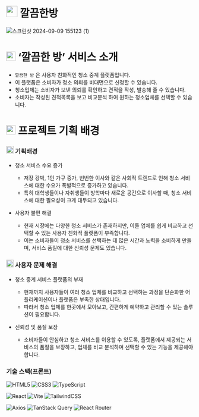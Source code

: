 # <img src="https://www.clean-room.co.kr/assets/icon-Utf2YN7S.png" width="30" height="30"> 깔끔한방
![스크린샷 2024-09-09 155123 (1)](https://github.com/user-attachments/assets/f8f3d809-e4b7-4ae5-a3ba-506c1d1598f5)


# <img src="https://www.clean-room.co.kr/assets/icon-Utf2YN7S.png" width="25" height="25"> ‘깔끔한 방’ 서비스 소개
- `깔끔한 방` 은 사용자 친화적인 청소 중계 플랫폼입니다.
- 이 플랫폼은 소비자가 청소 의뢰를 비대면으로 신청할 수 있습니다.
- 청소업체는 소비자가 보낸 의뢰를 확인하고 견적을 작성, 발송해 줄 수 있습니다.
- 소비자는 작성된 견적목록을 보고 비교분석 하여 원하는 청소업체를 선택할 수 있습니다.



# <img src="https://www.clean-room.co.kr/assets/icon-Utf2YN7S.png" width="25" height="25">  프로젝트 기획 배경
### <img src="https://www.clean-room.co.kr/assets/icon-Utf2YN7S.png" width="20" height="20"> 기획배경
- 청소 서비스 수요 증가
  - 저장 강박, 1인 가구 증가, 빈번한 이사와 같은 사회적 트렌드로 인해 청소 서비스에 대한 수요가 폭발적으로 증가하고 있습니다.
  - 특히 대학생들이나 자취생들이 방학마다 새로운 공간으로 이사할 때, 청소 서비스에 대한 필요성이 크게 대두되고 있습니다.

- 사용자 불편 해결
  - 현재 시장에는 다양한 청소 서비스가 존재하지만, 이들 업체를 쉽게 비교하고 선택할 수 있는 사용자 친화적 플랫폼이 부족합니다.
  - 이는 소비자들이 청소 서비스를 선택하는 데 많은 시간과 노력을 소비하게 만들며, 서비스 품질에 대한 신뢰성 문제도 있습니다.



### <img src="https://www.clean-room.co.kr/assets/icon-Utf2YN7S.png" width="20" height="20"> 사용자 문제 해결
- 청소 중계 서비스 플랫폼의 부재
  - 현재까지 사용자들이 여러 청소 업체를 비교하고 선택하는 과정을 단순화한 어플리케이션이나 플랫폼은 부족한 상태입니다.
  - 따라서 청소 업체를 한곳에서 모아보고, 간편하게 예약하고 관리할 수 있는 솔루션이 필요합니다.

- 신뢰성 및 품질 보장
  - 소비자들이 안심하고 청소 서비스를 이용할 수 있도록, 플랫폼에서 제공되는 서비스의 품질을 보장하고, 업체를 비교 분석하며 선택할 수 있는 기능을 제공해야 합니다.




### 기술 스택(프론트)
![HTML5](https://img.shields.io/badge/html5-E34F26?style=for-the-badge&logo=html5&logoColor=white)
![CSS3](https://img.shields.io/badge/css3-1572B6?style=for-the-badge&logo=css3&logoColor=white)
![TypeScript](https://img.shields.io/badge/typescript-007ACC?style=for-the-badge&logo=typescript&logoColor=white)

![React](https://img.shields.io/badge/react-61DAFB?style=for-the-badge&logo=react&logoColor=black)
![Vite](https://img.shields.io/badge/vite-646CFF?style=for-the-badge&logo=vite&logoColor=white)
![TailwindCSS](https://img.shields.io/badge/tailwindcss-06B6D4?style=for-the-badge&logo=tailwindcss&logoColor=white)

![Axios](https://img.shields.io/badge/axios-5A29E4?style=for-the-badge&logo=axios&logoColor=white)
![TanStack Query](https://img.shields.io/badge/tanstack_query-FF4154?style=for-the-badge&logo=react-query&logoColor=white)
![React Router](https://img.shields.io/badge/react_router-CA4245?style=for-the-badge&logo=react-router&logoColor=white)


